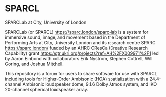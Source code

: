 # SPARCL
SPARCLab at City, University of London

SPARCLab (or SPARCL) https://sparc.london/sparc-lab is a system for immersive sound, image, and movement based in the Department of Performing Arts at City, University London and its research centre SPARC https://sparc.london/ funded by an AHRC CResCa (Creative Research Capability) grant https://gtr.ukri.org/projects?ref=AH%2FX009971%2F1 led by Aaron Einbond with collaborators Erik Nystrom, Stephen Cottrell, Will Goring, and Joshua Mitchell.

This repository is a forum for users to share software for use with SPARCL including tools for Higher-Order Ambisonic (HOA) spatialization with a 24.4-channel Ambisonic loudspeaker dome, 9.1.6 Dolby Atmos system, and IKO 20-channel spherical loudspeaker array.